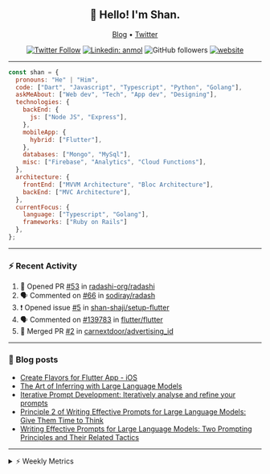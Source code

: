 <h2 align="center">👋 Hello! I'm Shan.</h2>
<p align="center">
  <a href="https://dev.to/shanshaji">Blog</a> •
  <a href="https://twitter.com/intent/follow?screen_name=shan__shaji">Twitter</a>
</p>

<p align="center"><a href="https://twitter.com/intent/follow?screen_name=shan__shaji"><img src="https://img.shields.io/twitter/follow/shan__shaji?style=flat" alt="Twitter Follow"></a>
<a href="https://www.linkedin.com/in/shan-shaji/"><img src="https://img.shields.io/badge/shan-shaji?style=flat-square&amp;logo=Linkedin&amp;logoColor=white&amp;link=https://www.linkedin.com/in/shan-shaji/" alt="Linkedin: anmol"></a>
<img src="https://img.shields.io/github/followers/shan-shaji?label=Follow&amp;style=social" alt="GitHub followers">
<a href="http://shan-shaji.github.io/"><img src="https://img.shields.io/badge/Website-46a2f1.svg?&amp;style=flat-square&amp;logo=Google-Chrome&amp;logoColor=white&amp;link=http://shan-shaji.github.io/" alt="website"></a></p>

<hr>

```javascript
const shan = {
  pronouns: "He" | "Him",
  code: ["Dart", "Javascript", "Typescript", "Python", "Golang"],
  askMeAbout: ["Web dev", "Tech", "App dev", "Designing"],
  technologies: {
    backEnd: {
      js: ["Node JS", "Express"],
    },
    mobileApp: {
      hybrid: ["Flutter"],
    },
    databases: ["Mongo", "MySql"],
    misc: ["Firebase", "Analytics", "Cloud Functions"],
  },
  architecture: {
    frontEnd: ["MVVM Architecture", "Bloc Architecture"],
    backEnd: ["MVC Architecture"],
  },
  currentFocus: {
    language: ["Typescript", "Golang"],
    frameworks: ["Ruby on Rails"]
  },
};
```

---

### ⚡ Recent Activity

<!--START_SECTION:activity-->
1. 💪 Opened PR [#53](https://github.com/radashi-org/radashi/pull/53) in [radashi-org/radashi](https://github.com/radashi-org/radashi)
2. 🗣 Commented on [#66](https://github.com/sodiray/radash/pull/66#issuecomment-2197878796) in [sodiray/radash](https://github.com/sodiray/radash)
3. ❗ Opened issue [#5](https://github.com/shan-shaji/setup-flutter/issues/5) in [shan-shaji/setup-flutter](https://github.com/shan-shaji/setup-flutter)
4. 🗣 Commented on [#139783](https://github.com/flutter/flutter/issues/139783#issuecomment-1908793600) in [flutter/flutter](https://github.com/flutter/flutter)
5. 🎉 Merged PR [#2](https://github.com/carnextdoor/advertising_id/pull/2) in [carnextdoor/advertising_id](https://github.com/carnextdoor/advertising_id)
<!--END_SECTION:activity-->

---

### 📕 Blog posts

<!-- BLOG-POST-LIST:START -->
- [Create Flavors for Flutter App - iOS](https://dev.to/shanshaji/create-flavors-for-flutter-app-ios-fnl)
- [The Art of Inferring with Large Language Models](https://dev.to/arkroot/the-art-of-inferring-with-large-language-models-243m)
- [Iterative Prompt Development: Iteratively analyse and refine your prompts](https://dev.to/arkroot/iterative-prompt-development-iteratively-analyse-and-refine-your-prompts-3ibl)
- [Principle 2 of Writing Effective Prompts for Large Language Models: Give Them Time to Think](https://dev.to/arkroot/principle-2-of-writing-effective-prompts-for-large-language-models-give-them-time-to-think-25j3)
- [Writing Effective Prompts for Large Language Models: Two Prompting Principles and Their Related Tactics](https://dev.to/arkroot/writing-effective-prompts-for-large-language-models-two-prompting-principles-and-their-related-tactics-151a)
<!-- BLOG-POST-LIST:END -->

<hr>
<details>
    <summary>⚡ Weekly Metrics</summary>
    <p>
    
<!--START_SECTION:waka-->
![Code Time](http://img.shields.io/badge/Code%20Time-2%2C842%20hrs%2022%20mins-blue)

![Profile Views](http://img.shields.io/badge/Profile%20Views-4-blue)

**🐱 My GitHub Data** 

> 📦 ? Used in GitHub's Storage 
 > 
> 🏆 589 Contributions in the Year 2024
 > 
> 💼 Opted to Hire
 > 
> 📜 106 Public Repositories 
 > 
> 🔑 0 Private Repositories 
 > 
**I'm a Night 🦉** 

```text
🌞 Morning                2781 commits        ██░░░░░░░░░░░░░░░░░░░░░░░   07.72 % 
🌆 Daytime                9206 commits        ██████░░░░░░░░░░░░░░░░░░░   25.56 % 
🌃 Evening                18061 commits       █████████████░░░░░░░░░░░░   50.14 % 
🌙 Night                  5971 commits        ████░░░░░░░░░░░░░░░░░░░░░   16.58 % 
```
📅 **I'm Most Productive on Thursday** 

```text
Monday                   4633 commits        ███░░░░░░░░░░░░░░░░░░░░░░   12.86 % 
Tuesday                  5431 commits        ████░░░░░░░░░░░░░░░░░░░░░   15.08 % 
Wednesday                4456 commits        ███░░░░░░░░░░░░░░░░░░░░░░   12.37 % 
Thursday                 8138 commits        ██████░░░░░░░░░░░░░░░░░░░   22.59 % 
Friday                   5642 commits        ████░░░░░░░░░░░░░░░░░░░░░   15.66 % 
Saturday                 3798 commits        ███░░░░░░░░░░░░░░░░░░░░░░   10.54 % 
Sunday                   3921 commits        ███░░░░░░░░░░░░░░░░░░░░░░   10.89 % 
```


📊 **This Week I Spent My Time On** 

```text
🕑︎ Time Zone: Asia/Kolkata

💬 Programming Languages: 
HTML                     51 mins             █████████████████░░░░░░░░   67.07 % 
JSON                     23 mins             ████████░░░░░░░░░░░░░░░░░   30.40 % 
JavaScript               1 min               █░░░░░░░░░░░░░░░░░░░░░░░░   02.52 % 
Markdown                 0 secs              ░░░░░░░░░░░░░░░░░░░░░░░░░   00.02 % 

🔥 Editors: 
VS Code                  1 hr 16 mins        █████████████████████████   100.00 % 

🐱‍💻 Projects: 
arkroot                  1 hr 16 mins        █████████████████████████   99.34 % 
arkroot-website          0 secs              ░░░░░░░░░░░░░░░░░░░░░░░░░   00.66 % 

💻 Operating System: 
Mac                      1 hr 16 mins        █████████████████████████   100.00 % 
```

**I Mostly Code in Dart** 

```text
Dart                     42 repos            ██████████░░░░░░░░░░░░░░░   39.25 % 
C++                      5 repos             █░░░░░░░░░░░░░░░░░░░░░░░░   04.67 % 
Python                   5 repos             █░░░░░░░░░░░░░░░░░░░░░░░░   04.67 % 
Dockerfile               1 repo              ░░░░░░░░░░░░░░░░░░░░░░░░░   00.93 % 
Swift                    1 repo              ░░░░░░░░░░░░░░░░░░░░░░░░░   00.93 % 
```




 Last Updated on 06/09/2024 18:50:44 UTC
<!--END_SECTION:waka-->

</p>
 </details>
